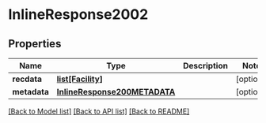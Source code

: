 # InlineResponse2002

## Properties
Name | Type | Description | Notes
------------ | ------------- | ------------- | -------------
**recdata** | [**list[Facility]**](Facility.md) |  | [optional] 
**metadata** | [**InlineResponse200METADATA**](InlineResponse200METADATA.md) |  | [optional] 

[[Back to Model list]](../README.md#documentation-for-models) [[Back to API list]](../README.md#documentation-for-api-endpoints) [[Back to README]](../README.md)

